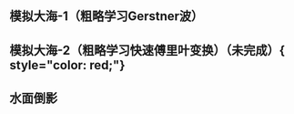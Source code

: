 ## 模拟大海-1（粗略学习Gerstner波）
<preview path="../demo/babylon/shader2/shaderSea1.vue"></preview>

## 模拟大海-2（粗略学习快速傅里叶变换）（未完成）{ style="color: red;"}
<preview path="../demo/babylon/shader2/shaderSea2.vue"></preview>

## 水面倒影
<preview path="../demo/babylon/shader2/shaderWaterReflection.vue"></preview>